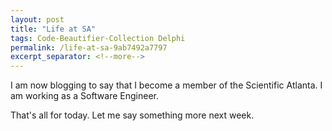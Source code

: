 ```yaml
---
layout: post
title: "Life at SA"
tags: Code-Beautifier-Collection Delphi
permalink: /life-at-sa-9ab7492a7797
excerpt_separator: <!--more-->
---
```

I am now blogging to say that I become a member of the Scientific Atlanta. I am working as a Software Engineer.

That's all for today. Let me say something more next week.
<!--more-->
